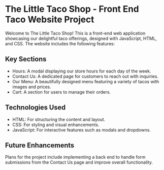 # The Little Taco Shop - Front End Taco Website Project

Welcome to The Little Taco Shop! This is a front-end web application showcasing our delightful taco offerings, designed with JavaScript, HTML, and CSS. The website includes the following features:

## Key Sections

- Hours: A modal displaying our store hours for each day of the week.
- Contact Us: A dedicated page for customers to reach out with inquiries.
- Our Menu: A beautifully designed menu featuring a variety of tacos with images and prices.
- Cart: A section for users to manage their orders.

## Technologies Used

- HTML: For structuring the content and layout.
- CSS: For styling and visual enhancements.
- JavaScript: For interactive features such as modals and dropdowns.

## Future Enhancements

Plans for the project include implementing a back end to handle form submissions from the Contact Us page and improve overall functionality.

